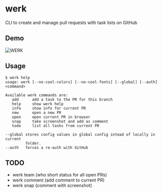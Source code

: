 # werk

CLI to create and manage pull requests with task lists on GitHub

## Demo

![WERK](http://jacobk.github.io/werk/images/demo02.gif)

## Usage

```
$ werk help
usage: werk [--no-cool-colors] [--no-cool-fonts] [--global] [--auth] <command>

Available werk commands are:
   add      add a task to the PR for this branch
   help     show werk help
   info     show info for current PR
   new      open a new PR
   open     open current PR in browser
   snap     take screenshot and add as comment
   todo     list all tasks from current PR

--global stores config values in global config intead of locally in current
         folder.
--auth   forces a re-auth with GitHub
```

## TODO

* werk team (who short status for all open PRs)
* werk comment (add comment to current PR)
* werk snap (comment with screenshot)
